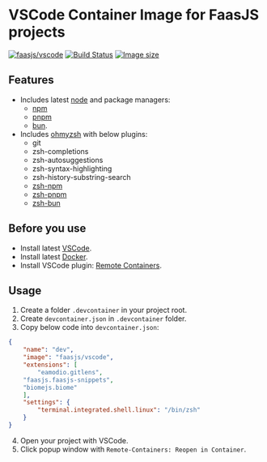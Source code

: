 # VSCode Container Image for FaasJS projects

[![faasjs/vscode](https://img.shields.io/badge/Docker-faasjs%2Fvscode-blue)](https://hub.docker.com/repository/docker/faasjs/vscode)
[![Build Status](https://github.com/faasjs/faasjs/actions/workflows/build-vscode-image.yml/badge.svg)](https://github.com/faasjs/faasjs/actions/workflows/build-vscode-image.yml)
[![Image size](https://img.shields.io/docker/image-size/faasjs/vscode/latest)](https://hub.docker.com/repository/docker/faasjs/vscode)

## Features

- Includes latest [node](https://nodejs.org/) and package managers:
  - [npm](https://www.npmjs.com/)
  - [pnpm](https://pnpm.io/)
  - [bun](https://bun.sh/).
- Includes [ohmyzsh](https://ohmyz.sh/) with below plugins:
  - git
  - zsh-completions
  - zsh-autosuggestions
  - zsh-syntax-highlighting
  - zsh-history-substring-search
  - [zsh-npm](https://github.com/zfben/zsh-npm)
  - [zsh-pnpm](https://github.com/zfben/zsh-pnpm)
  - [zsh-bun](https://github.com/zfben/zsh-bun)

## Before you use

- Install latest [VSCode](https://code.visualstudio.com/).
- Install latest [Docker](https://www.docker.com/).
- Install VSCode plugin: [Remote Containers](https://marketplace.visualstudio.com/items?itemName=ms-vscode-remote.remote-containers).

## Usage

1. Create a folder `.devcontainer` in your project root.
2. Create `devcontainer.json` in `.devcontainer` folder.
3. Copy below code into `devcontainer.json`:
```json
{
	"name": "dev",
	"image": "faasjs/vscode",
	"extensions": [
		"eamodio.gitlens",
    "faasjs.faasjs-snippets",
    "biomejs.biome"
	],
	"settings": {
		"terminal.integrated.shell.linux": "/bin/zsh"
	}
}
```
4. Open your project with VSCode.
5. Click popup window with `Remote-Containers: Reopen in Container`.
